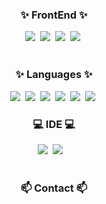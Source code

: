
<h3 align="center">✨ FrontEnd ✨</h3>
<div align="center">
  <img src="https://img.shields.io/badge/react-61DAFB?style=for-the-badge&logo=react&logoColor=white"/>&nbsp
  <img src="https://img.shields.io/badge/flutter-02569B?style=for-the-badge&logo=flutter&logoColor=white"/>&nbsp
  <img src="https://img.shields.io/badge/bootstrap-7952B3?style=for-the-badge&logo=bootstrap&logoColor=white"/>&nbsp
  <img src="https://img.shields.io/badge/Next-black?style=for-the-badge&logo=next.js&logoColor=white"/>&nbsp
</div>

<br>

<h3 align="center">✨ Languages ✨</h3>
<div align="center">
  <img src="https://img.shields.io/badge/javascript-F7DF1E.svg?style=for-the-badge&logo=javascript&logoColor=20232a" />&nbsp
  <img src="https://img.shields.io/badge/typescript-007ACC.svg?style=for-the-badge&logo=typescript&logoColor=white" />&nbsp
  <img src="https://img.shields.io/badge/kotlin-%237F52FF.svg?style=for-the-badge&logo=kotlin&logoColor=white" />&nbsp
  <img src="https://img.shields.io/badge/java-%23ED8B00.svg?style=for-the-badge&logo=openjdk&logoColor=white" />&nbsp
  <img src="https://img.shields.io/badge/dart-%230175C2.svg?style=for-the-badge&logo=dart&logoColor=white" />&nbsp
  <img src="https://img.shields.io/badge/swift-F54A2A?style=for-the-badge&logo=swift&logoColor=white" />&nbsp
  
</div>


<h3 align="center">💻 IDE 💻 </h3>
<div align="center">
  <img src="https://img.shields.io/badge/android%20studio-346ac1?style=for-the-badge&logo=android%20studio&logoColor=white" />&nbsp
  <img src="https://img.shields.io/badge/Visual%20Studio%20Code-0078d7.svg?style=for-the-badge&logo=visual-studio-code&logoColor=white" />&nbsp
  <img src="" />&nbsp
</div>

<br>

<h3 align="center">📫 Contact 📫</h3>
<div align="center">
</div>
